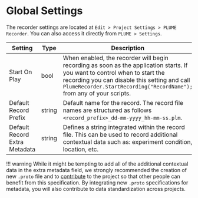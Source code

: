 # Global Settings

The recorder settings are located at `Edit > Project Settings > PLUME Recorder`. You can also access it directly from `PLUME > Settings`.

| Setting                       | Type   | Description                                                                                                                                                                                                                                         |
| ----------------------------- | ------ | --------------------------------------------------------------------------------------------------------------------------------------------------------------------------------------------------------------------------------------------------- |
| Start On Play                 | bool   | When enabled, the recorder will begin recording as soon as the application starts. If you want to control when to start the recording you can disable this setting and call `PlumeRecorder.StartRecording("RecordName");` from any of your scripts. |
| Default Record Prefix         | string | Default name for the record. The record file names are structured as follows `<record_prefix>_dd-mm-yyyy_hh-mm-ss.plm`.                                                                                                                             |
| Default Record Extra Metadata | string | Defines a string integrated within the record file. This can be used to record additional contextual data such as: experiment condition, location, etc.                                                                                             |

!!! warning
    While it might be tempting to add all of the additional contextual data in the extra metadata field, we strongly recommended the creation of new `.proto` file and to [contribute](../contributing.md) to the project so that other people can benefit from this specification. By integrating new `.proto` specifications for metadata, you will also contribute to data standardization across projects.